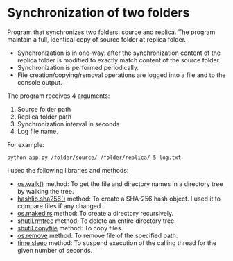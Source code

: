 # Synchronization of two folders

Program that synchronizes two folders: source and replica. The program maintain a full, identical copy of source folder at replica folder. 
* Synchronization is in one-way: after the synchronization content of the replica folder is modified to exactly match content of the source folder. 
* Synchronization is performed periodically.
* File creation/copying/removal operations are logged into a file and to the console output.

The program receives 4 arguments:
1. Source folder path
2. Replica folder path
3. Synchronization interval in seconds
4. Log file name.

For example:

```
python app.py /folder/source/ /folder/replica/ 5 log.txt
```

I used the following libraries and methods:
* [os.walk()](https://www.w3schools.com/python/ref_os_walk.asp) method: To get the file and directory names in a directory tree by walking the tree.
* [hashlib.sha256()](https://docs.python.org/3/library/hashlib.html) method: To create a SHA-256 hash object. I used it to compare files if any changed.
* [os.makedirs](https://www.w3schools.com/python/ref_os_makedirs.asp) method: To create a directory recursively. 
* [shutil.rmtree](https://docs.python.org/3/library/shutil.html) method: To delete an entire directory tree.
* [shutil.copyfile](https://docs.python.org/3/library/shutil.html) method: To copy files.
* [os.remove](https://www.w3schools.com/python/ref_os_remove.asp) method: To remove file of the specified path.
* [time.sleep](https://docs.python.org/3/library/time.html#time.sleep) method: To suspend execution of the calling thread for the given number of seconds.
